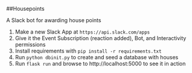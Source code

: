 ##Housepoints

A Slack bot for awarding house points

1. Make a new Slack App at `https://api.slack.com/apps`
1. Give it the Event Subscription (reaction added), Bot, and Interactivity permissions
1. Install requirements with `pip install -r requirements.txt`
1. Run `python dbinit.py` to create and seed a database with houses
1. Run `flask run` and browse to http://localhost:5000 to see it in action


